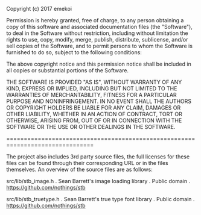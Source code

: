 
Copyright (c) 2017 emekoi


Permission is hereby granted, free of charge, to any person obtaining a copy of
this software and associated documentation files (the "Software"), to deal in
the Software without restriction, including without limitation the rights to
use, copy, modify, merge, publish, distribute, sublicense, and/or sell copies
of the Software, and to permit persons to whom the Software is furnished to do
so, subject to the following conditions:

The above copyright notice and this permission notice shall be included in all
copies or substantial portions of the Software.

THE SOFTWARE IS PROVIDED "AS IS", WITHOUT WARRANTY OF ANY KIND, EXPRESS OR
IMPLIED, INCLUDING BUT NOT LIMITED TO THE WARRANTIES OF MERCHANTABILITY,
FITNESS FOR A PARTICULAR PURPOSE AND NONINFRINGEMENT. IN NO EVENT SHALL THE
AUTHORS OR COPYRIGHT HOLDERS BE LIABLE FOR ANY CLAIM, DAMAGES OR OTHER
LIABILITY, WHETHER IN AN ACTION OF CONTRACT, TORT OR OTHERWISE, ARISING FROM,
OUT OF OR IN CONNECTION WITH THE SOFTWARE OR THE USE OR OTHER DEALINGS IN THE
SOFTWARE.


===============================================================================

The project also includes 3rd party source files, the full licenses for these
files can be found through their corresponding URL or in the files themselves.
An overview of the source files are as follows:

src/lib/stb_image.h
. Sean Barrett's image loading library
. Public domain
. https://github.com/nothings/stb

src/lib/stb_truetype.h
. Sean Barrett's true type font library
. Public domain
. https://github.com/nothings/stb
